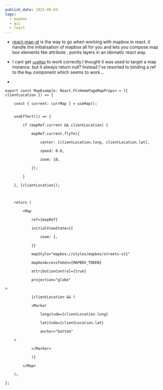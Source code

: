 ```yaml
---
publish_date: 2022-09-04
tags:
  - mapbox
  - gis
  - react
---
```

- [react-map-gl](https://visgl.github.io/react-map-gl/) is the way to go when working with mapbox in react. it handle the initialisation of  mapbox all for you and lets you compose map box elements like attribute , points layers in an idomatic react way.

- I cant get [`useMap`](https://visgl.github.io/react-map-gl/docs/api-reference/use-map) to work correctly.I thought it was used to target a map instance. but it always return null?  Instead I've resorted to binding a  ref to the `Map` component which seems to work...
- 
```tsx
export const MapExample: React.FC<HomePageMapProps> = ({ clientLocation }) => {

	const { current: currMap } = useMap();
  

	useEffect(() => {
	
		if (mapRef.current && clientLocation) {
		
			mapRef.current.flyTo({
		
				center: [clientLocation.long, clientLocation.lat],
		
				speed: 0.8,
		
				zoom: 10,
		
			});
		
		}
	
	}, [clientLocation]);

  

	return (
	
		<Map
		
			ref={mapRef}
			
			initialViewState={{
			
				zoom: 1,
			
			}}
		
			mapStyle="mapbox://styles/mapbox/streets-v11"
			
			mapboxAccessToken={MAPBOX_TOKEN}
			
			attributionControl={true}
			
			projection="globe"
		
>		
		
			{clientLocation && (
			
			<Marker
			
				longitude={clientLocation.long}
				
				latitude={clientLocation.lat}
				
				anchor="bottom"
			
    >			
			
			</Marker>
			
			)}
		
		</Map>
	
	);

};
```

